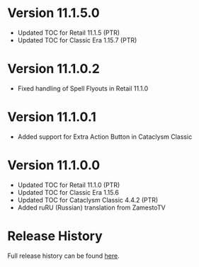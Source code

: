 # Version 11.1.5.0

- Updated TOC for Retail 11.1.5 (PTR)
- Updated TOC for Classic Era 1.15.7 (PTR)

# Version 11.1.0.2

- Fixed handling of Spell Flyouts in Retail 11.1.0

# Version 11.1.0.1

- Added support for Extra Action Button in Cataclysm Classic

# Version 11.1.0.0

- Updated TOC for Retail 11.1.0 (PTR)
- Updated TOC for Classic Era 1.15.6
- Updated TOC for Cataclysm Classic 4.4.2 (PTR)
- Added ruRU (Russian) translation from ZamestoTV

# Release History

Full release history can be found [here](https://github.com/kstange/MasqueBlizzBars/wiki/Release-Notes).
